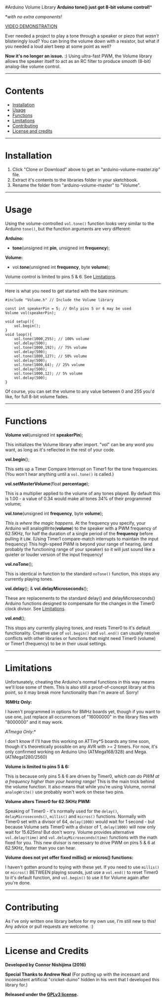 #Arduino Volume Library
**Arduino tone() just got 8-bit volume control!***

**with no extra components!*

[VIDEO DEMONSTRATION](https://www.youtube.com/watch?v=4wkMY6DDPDw)

Ever needed a project to play a tone through a speaker or piezo that *wasn't* blisteringly loud? You can bring the volume down with a resistor, but what if you needed a loud alert beep at some point as well?

**Now it's no longer an issue.** :) Using ultra-fast PWM, the Volume library allows the speaker itself to act as an RC filter to produce *smooth* (8-bit) analog-like volume control.

----------
# Contents
- [Installation](#installation)
- [Usage](#usage)
- [Functions](#functions)
- [Limitations](#limitations)
- [Contributing](#contributing)
- [License and credits](#license-and-credits)

----------
# Installation

1. Click "Clone or Download" above to get an "arduino-volume-master.zip" file.
2. Extract it's contents to the libraries folder in your sketchbook.
3. Rename the folder from "arduino-volume-master" to "Volume".

----------
# Usage

Using the volume-controlled `vol.tone()` function looks very similar to the Arduino `tone()`, but the function arguments are very different:

**Arduino:**
 - **tone**(unsigned int **pin**, unsigned int **frequency**);

**Volume:**
 - vol.**tone**(unsigned int **frequency**, byte **volume**);

Volume control is limited to pins 5 & 6. See [Limitations](#limitations).

----------
Here is what you need to get started with the bare minimum:

    #include "Volume.h" // Include the Volume library
    
    const int speakerPin = 5; // Only pins 5 or 6 may be used
    Volume vol(speakerPin);   
    
    void setup(){
	    vol.begin();
	}
	void loop(){
		vol.tone(1000,255); // 100% volume
		vol.delay(500);
		vol.tone(1000,192); // 75% volume
		vol.delay(500);
		vol.tone(1000,127); // 50% volume
		vol.delay(500);
		vol.tone(1000,64); // 25% volume
		vol.delay(500);
		vol.tone(1000,12); // 5% volume
		vol.delay(500);
	}

Of course, you can set the volume to any value between 0 and 255 you'd like, for full 8-bit volume fades.

----------
# Functions

**Volume vol**(unsigned int **speakerPin**);

This initializes the Volume library after import. "vol" can be any word you want, as long as it's reflected in the rest of your code.

**vol.begin**();

This sets up a Timer Compare Interrupt on Timer1 for the tone frequencies. (You won't hear anything until a `vol.tone()` is called.)

**vol.setMasterVolume**(float **percentage**);

This is a multiplier applied to the volume of any tones played. By default this is 1.00 - a value of 0.34 would make all tones 34% of their programmed volume;

**vol.tone**(unsigned int **frequency**, byte **volume**);

*This is where the magic happens.* At the frequency you specify, your Arduino will analogWrite(**volume**) to the speaker with a PWM frequency of 62.5KHz, for half the duration of a single period of the **frequency** before pulling it `LOW`. (Using Timer1 compare-match interrupts to maintain the input frequency) This high-speed PWM is beyond your range of hearing, (and probably the functioning range of your speaker) so it will just sound like a quieter or louder version of the input frequency!

**vol.noTone**();

This is identical in function to the standard `noTone()` function, this stops any currently playing tones.

**vol.delay**(); & **vol.delayMicroseconds**();

These are replacements to the standard delay() and delayMicroseconds() Arduino functions designed to compensate for the changes in the Timer0 clock divisor. See [Limitations](#limitations).

**vol.end**();

This stops any currently playing tones, and resets Timer0 to it's default functionality. Creative use of `vol.begin()` and `vol.end()` can usually resolve conflicts with other libraries or functions that might need Timer0 (volume) or Timer1 (frequency) to be in their usual settings.

----------
# Limitations
Unfortunately, cheating the Arduino's normal functions in this way means we'll lose some of them. This is also still a proof-of-concept library at this point, so it may break more functionality than I'm aware of. Sorry!

**16MHz Only:**

I haven't programmed in options for 8MHz boards yet, though if you want to use one, just replace all occurrences of "16000000" in the library files with "8000000" and it may work.

**ATmega* Only:**

I don't know if I'll have this working on ATTiny*5 boards any time soon, though it's theoretically possible on any AVR with >= 2 timers. For now, it's only confirmed working on Arduino Uno (ATMega168/328) and Mega. (ATMega1280/2560)

**Volume is limited to pins 5 & 6:**

This is because only pins 5 & 6 are driven by Timer0, *which can do PWM at a frequency higher than your hearing range!* This is the main trick behind the volume function. It also means that while you're using Volume, normal `analogWrite()` use probably won't work on these two pins.

**Volume alters Timer0 for 62.5KHz PWM:**

Speaking of Timer0 - it's normally used for the `delay()`, `delayMicroseconds()`, `millis()` and `micros()` functions. Normally with Timer0 set with a divisor of 64, `delay(1000)` would wait for 1 second - but because Volume sets Timer0 with a divisor of 1, `delay(1000)` will now only wait for 15.625ms! But don't worry. Volume provides alternative `vol.delay(time)` and `vol.delayMicroseconds(time)` functions with the math fixed for you. This new divisor is necessary to drive PWM on pins 5 & 6 at 62.5KHz, faster than you can hear.

**Volume does not yet offer fixed millis() or micros() functions:**

I haven't gotten around to toying with these yet. If you need to use `millis()` or `micros()` BETWEEN playing sounds, just use a `vol.end()` to reset Timer0 to it's default function, and `vol.begin()` to use it for Volume again after you're done.

----------
# Contributing
As I've only written one library before for my own use, I'm still new to this! Any advice or pull requests are welcome. :)

----------
# License and Credits
**Developed by Connor Nishijima (2016)**

**Special Thanks to Andrew Neal** (For putting up with the incessant and inconsistent artificial "cricket-duino" hidden in his vent that I developed this library for.)

**Released under the [GPLv3 license](http://www.gnu.org/licenses/gpl-3.0.en.html).**

